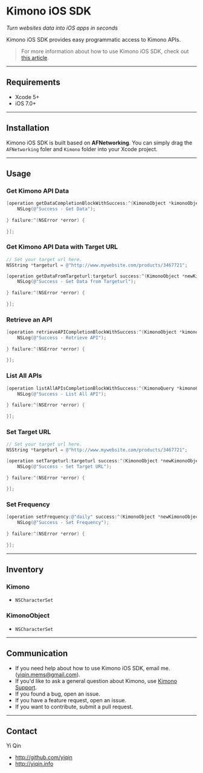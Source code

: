 # Kimono iOS SDK
*Turn websites data into iOS apps in seconds*

Kimono iOS SDK provides easy programmatic access to Kimono APIs. 

> For more information about how to use Kimono iOS SDK, check out [this article](http://www.yiqin.info/).

---
## Requirements
- Xcode 5+
- iOS 7.0+

---

## Installation
Kimono iOS SDK is built based on **AFNetworking**. You can simply drag the `AFNetworking` foler and `Kimono` folder into your Xcode project.

---
## Usage

### Get Kimono API Data
```Objective-C
[operation getDataCompletionBlockWithSuccess:^(KimonoObject *kimonoObject, NSDictionary *responseResults) {
    NSLog(@"Success - Get Data");
    
} failure:^(NSError *error) {
    
}];
```

### Get Kimono API Data with Target URL
```Objective-C
// Set your target url here.
NSString *targeturl = @"http://www.mywebsite.com/products/3467721";

[operation getDataFromTargeturl:targeturl success:^(KimonoObject *newKimonoObject, NSDictionary *responseResults) {
    NSLog(@"Success - Get Data from Targeturl");
    
} failure:^(NSError *error) {
    
}];
```

### Retrieve an API
```Objective-C
[operation retrieveAPICompletionBlockWithSuccess:^(KimonoObject *kimonoObject) {
    NSLog(@"Success - Retrieve API");
    
} failure:^(NSError *error) {
    
}];
```

### List All APIs
```Objective-C
[operation listAllAPIsCompletionBlockWithSuccess:^(KimonoQuery *kimonoQuery) {
    NSLog(@"Success - List All API");
    
} failure:^(NSError *error) {
    
}];
```

### Set Target URL
```Objective-C
// Set your target url here.
NSString *targeturl = @"http://www.mywebsite.com/products/3467721";

[operation setTargeturl:targeturl success:^(KimonoObject *newKimonoObject) {
    NSLog(@"Success - Set Target URL");
    
} failure:^(NSError *error) {
    
}];
```

### Set Frequency
```Objective-C
[operation setFrequency:@"daily" success:^(KimonoObject *newKimonoObject) {
    NSLog(@"Success - Set Frequency");
    
} failure:^(NSError *error) {
    
}];
```


---
## Inventory

### Kimono

- `NSCharacterSet`

### KimonoObject

- `NSCharacterSet`


---

## Communication

- If you need help about how to use Kimono iOS SDK, email me. (yiqin.mems@gmail.com).
- If you'd like to ask a general question about Kimono, use [Kimono Support](https://www.kimonolabs.com/support).
- If you found a bug, open an issue.
- If you have a feature request, open an issue.
- If you want to contribute, submit a pull request.

---

## Contact

Yi Qin

- http://github.com/yiqin
- http://yiqin.info